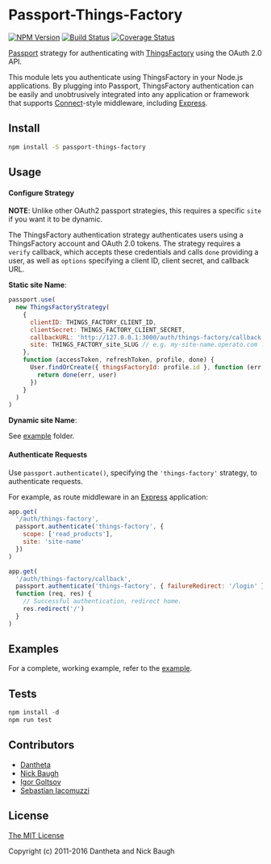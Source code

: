 # Passport-Things-Factory

[![NPM Version](https://img.shields.io/npm/v/passport-things-factory.svg)](https://www.npmjs.com/package/passport-things-factory)
[![Build Status](https://img.shields.io/travis/danteata/passport-things-factory/master.svg)](https://travis-ci.org/danteata/passport-things-factory)
[![Coverage Status](https://img.shields.io/codecov/c/github/danteata/passport-things-factory/master.svg)](https://codecov.io/gh/danteata/passport-things-factory/branch/master)

[Passport](http://passportjs.org/) strategy for authenticating with
[ThingsFactory](https://things-factory.com/) using the OAuth 2.0 API.

This module lets you authenticate using ThingsFactory in your Node.js applications.
By plugging into Passport, ThingsFactory authentication can be easily and
unobtrusively integrated into any application or framework that supports
[Connect](http://www.senchalabs.org/connect/)-style middleware, including
[Express](http://expressjs.com/).

## Install

```bash
npm install -S passport-things-factory
```

## Usage

#### Configure Strategy

**NOTE**: Unlike other OAuth2 passport strategies, this requires a specific `site` if you want it to be dynamic.

The ThingsFactory authentication strategy authenticates users using a ThingsFactory account
and OAuth 2.0 tokens. The strategy requires a `verify` callback, which accepts
these credentials and calls `done` providing a user, as well as `options`
specifying a client ID, client secret, and callback URL.

**Static site Name**:

```js
passport.use(
  new ThingsFactoryStrategy(
    {
      clientID: THINGS_FACTORY_CLIENT_ID,
      clientSecret: THINGS_FACTORY_CLIENT_SECRET,
      callbackURL: 'http://127.0.0.1:3000/auth/things-factory/callback',
      site: THINGS_FACTORY_site_SLUG // e.g. my-site-name.operato.com ... the `my-site-name` part
    },
    function (accessToken, refreshToken, profile, done) {
      User.findOrCreate({ thingsFactoryId: profile.id }, function (err, user) {
        return done(err, user)
      })
    }
  )
)
```

**Dynamic site Name**:

See [example](https://github.com/danteata/passport-things-factory/tree/master/example/dynamic/) folder.

#### Authenticate Requests

Use `passport.authenticate()`, specifying the `'things-factory'` strategy, to
authenticate requests.

For example, as route middleware in an [Express](http://expressjs.com/)
application:

```js
app.get(
  '/auth/things-factory',
  passport.authenticate('things-factory', {
    scope: ['read_products'],
    site: 'site-name'
  })
)

app.get(
  '/auth/things-factory/callback',
  passport.authenticate('things-factory', { failureRedirect: '/login' }),
  function (req, res) {
    // Successful authentication, redirect home.
    res.redirect('/')
  }
)
```

## Examples

For a complete, working example, refer to the [example](https://github.com/danteata/passport-things-factory/tree/master/example/).

## Tests

```js
npm install -d
npm run test
```

## Contributors

- [Dantheta](http://github.com/danteata)
- [Nick Baugh](https://github.com/niftylettuce)
- [Igor Goltsov](https://github.com/riversy)
- [Sebastian Iacomuzzi](https://github.com/siacomuzzi)

## License

[The MIT License](http://opensource.org/licenses/MIT)

Copyright (c) 2011-2016 Dantheta and Nick Baugh
